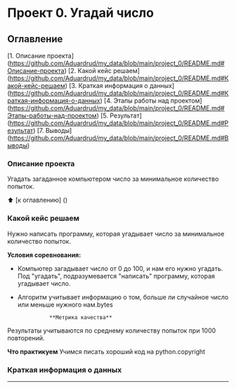 # Проект 0. Угадай число

## Оглавление
[1. Описание проекта] (https://github.com/Aduardrud/my_data/blob/main/project_0/README.md#Описание-проекта)
[2. Какой кейс решаем] (https://github.com/Aduardrud/my_data/blob/main/project_0/README.md#Какой-кейс-решаем)
[3. Краткая информация о данных] (https://github.com/Aduardrud/my_data/blob/main/project_0/README.md#Краткая-информация-о-данных)
[4. Этапы работы над проектом] (https://github.com/Aduardrud/my_data/blob/main/project_0/README.md#Этапы-работы-над-проектом)
[5. Результат] (https://github.com/Aduardrud/my_data/blob/main/project_0/README.md#Результат)
[7. Выводы] (https://github.com/Aduardrud/my_data/blob/main/project_0/README.md#Выводы)

### Описание проекта
Угадать загаданное компьютером число за минимальное количество попыток.

:arrow_up: [к оглавлению] ()

  
### Какой кейс решаем
Нужно написать программу, которая угадывает число за минимальное количество попыток.

**Условия соревнования:**
- Компьютер загадывает число от 0 до 100, и нам его нужно угадать. Под "угадать", подразумевается "написать" программу, которая угадывает число.
- Алгоритм учитывает информацию о том, больше ли случайное число или меньше нужного нам.bytes

                **Метрика качества**
Результаты учитываются по среднему количеству попыток при 1000 повторений.

  **Что практикуем**
Учимся писать хороший код на python.copyright


### Краткая информация о данных
*******


           
